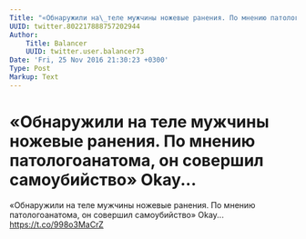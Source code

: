 ```yaml
---
Title: "«Обнаружили на\_теле мужчины ножевые ранения. По мнению патологоанатома, он совершил самоубийство» Okay..."
UUID: twitter.802217888757202944
Author:
    Title: Balancer
    UUID: twitter.user.balancer73
Date: 'Fri, 25 Nov 2016 21:30:23 +0300'
Type: Post
Markup: Text
---
```


# «Обнаружили на теле мужчины ножевые ранения. По мнению патологоанатома, он совершил самоубийство» Okay...

«Обнаружили на теле мужчины ножевые ранения. По мнению
патологоанатома, он совершил самоубийство» Okay...
https://t.co/998o3MaCrZ